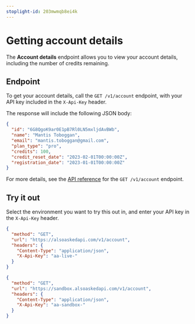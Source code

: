 ```yaml
---
stoplight-id: 203mwmqb8ei4k
---
```


# Getting account details

The **Account details** endpoint allows you to view your account details, including the number of credits remaining.

## Endpoint

To get your account details, call the `GET /v1/account` endpoint, with your API key included in the `X-Api-Key` header.

The response will include the following JSON body:

```json
{
  "id": "6G8QgoK9ar0E1pB7Rl0LN5mxljdAvBWb",
  "name": "Mantis Toboggan",
  "email": "mantis.toboggan@gmail.com",
  "plan_type": "pro",
  "credits": 100,
  "credit_reset_date": "2023-02-01T00:00:00Z",
  "registration_date": "2023-01-01T00:00:00Z"
}
```

For more details, see the [API reference](/docs/also-asked/b3b98451f0ae2-get-account-information) for the `GET /v1/account` endpoint.

## Try it out

Select the environment you want to try this out in, and enter your API key in the `X-Api-Key` header.

<!--
type: tab
title: Live
-->

```json http
{
  "method": "GET",
  "url": "https://alsoaskedapi.com/v1/account",
  "headers": {
    "Content-Type": "application/json",
    "X-Api-Key": "aa-live-"
  }
}
```

<!--
type: tab
title: Sandbox
-->

```json http
{
  "method": "GET",
  "url": "https://sandbox.alsoaskedapi.com/v1/account",
  "headers": {
    "Content-Type": "application/json",
    "X-Api-Key": "aa-sandbox-"
  }
}
```

<!-- type: tab-end -->
